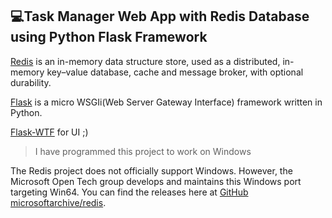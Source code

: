 ## :computer:Task Manager Web App with Redis Database using Python Flask Framework

[Redis](https://redis.io/) is an in-memory data structure store, used as a distributed, in-memory key–value database, cache and message broker, with optional durability.

[Flask](https://flask.palletsprojects.com/en/2.0.x/) is a micro WSGIi(Web Server Gateway Interface) framework written in Python.

[Flask-WTF](https://flask-wtf.readthedocs.io/en/0.15.x/) for UI ;)

>I have programmed this project to work on Windows

The Redis project does not officially support Windows. However, the Microsoft Open Tech group develops and maintains this Windows port targeting Win64. You can find the releases here at [GitHub microsoftarchive/redis](https://github.com/microsoftarchive/redis/releases/).
